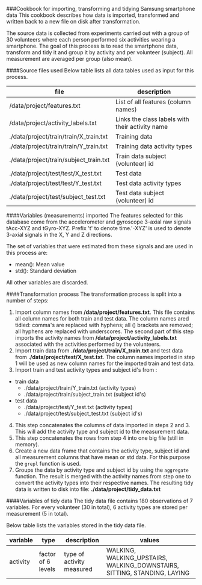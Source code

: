 ###Cookbook for importing, transforming and tidying Samsung smartphone data
This cookbook describes how data is imported, transformed and written back to a new file on disk after transformation.

The source data is collected from experiments carried out with a group of 30 volunteers where each person performed six activities wearing a smartphone. The goal of this process is to read the smartphone data, transform and tidy it and group it by activity and per volunteer (subject). All measurement are averaged per group (also mean). 

####Source files used
Below table lists all data tables used as input for this process.

| file              | description |
|-------------------|-------------|
|/data/project/features.txt | List of all features (column names)|
|/data/project/activity_labels.txt | Links the class labels with their activity name| 
|./data/project/train/train/X_train.txt | Training data|
|./data/project/train/train/Y_train.txt | Training data activity types| 
|./data/project/train/subject_train.txt | Train data subject (volunteer) id|
|./data/project/test/test/X_test.txt | Test data|
|./data/project/test/test/Y_test.txt | Test data activity types|
|./data/project/test/subject_test.txt | Test data subject (volunteer) id|

####Variables (measurements) imported
The features selected for this database come from the accelerometer and gyroscope 3-axial raw signals tAcc-XYZ and tGyro-XYZ. Prefix 't' to denote time.'-XYZ' is used to denote 3-axial signals in the X, Y and Z directions.

The set of variables that were estimated from these signals and are used in this process are: 
- mean(): Mean value
- std(): Standard deviation

All other variables are discarded.

####Transformation process
The transformation process is split into a number of steps:

1. Import column names from **/data/project/features.txt**. This file contains all column names for both train and test data. The column names ared tidied: comma's are replaced with hyphens; all () brackets are removed; all hyphens are replaced with underscores. The second part of this step imports the activity names from **/data/project/activity_labels.txt** associated with the activities performed by the volunteers.
2. Import train data from **./data/project/train/X_train.txt** and test data from **./data/project/test/X_test.txt**. The column names imported in step 1 will be used as new column names for the imported train and test data.
3. Import train and test activity types and subject id's from :
* train data
  - ./data/project/train/Y_train.txt (activity types)
  - ./data/project/train/subject_train.txt (subject id's)
* test data
  - ./data/project/test/Y_test.txt (activity types)
  - ./data/project/test/subject_test.txt (subject id's)
4. This step concatenates the columns of data imported in steps 2 and 3. This will add the activity type and subject id to the measurement data.
5. This step concatenates the rows from step 4 into one big file (still in memory).
6. Create a new data frame that contains the activity type, subject id and all measurement columns that have mean or std data. For this purpose the `grepl` function is used.
7. Groups the data by activity type and subject id by using the `aggregate` function. The result is merged with the activity names from step one to convert the activity types into their respective names. The resulting tidy data is written to disk into file: **./data/project/tidy_data.txt**

####Variables of tidy data
The tidy data file contains 180 observations of 7 variables. For every volunteer (30 in total), 6 activity types are stored per measurement (5 in total). 

Below table lists the variables stored in the tidy data file.

|variable|type|description|values|
|--------|----|-----------|------|
|activity | factor of 6 levels | type of activity measured | WALKING, WALKING_UPSTAIRS, WALKING_DOWNSTAIRS, SITTING, STANDING, LAYING|







